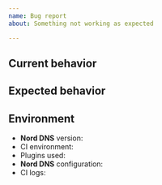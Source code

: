 ```yaml
---
name: Bug report
about: Something not working as expected

---
```


## Current behavior

<!-- Describe how the issue manifests. -->

## Expected behavior

<!-- Describe what the desired behavior would be. -->

## Environment

- **Nord DNS** version: <!-- Version set in package.json devDependencies -->
- CI environment: <!-- CI service name -->
- Plugins used: <!-- List Nord DNS plugin used if any -->
- **Nord DNS** configuration: <!-- link to your repository or relevant part of the Nord DNS config -->
- CI logs: <!-- link to your CI logs or Nord DNS logs -->